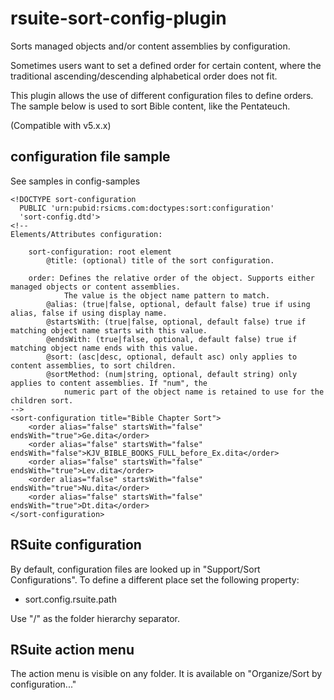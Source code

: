 # rsuite-sort-config-plugin

Sorts managed objects and/or content assemblies by configuration.

Sometimes users want to set a defined order for certain content, where the traditional ascending/descending alphabetical order does not fit.

This plugin allows the use of different configuration files to define orders. The sample below is used to sort Bible content, like the Pentateuch. 

(Compatible with v5.x.x)

## configuration file sample

See samples in config-samples

```
<!DOCTYPE sort-configuration
  PUBLIC 'urn:pubid:rsicms.com:doctypes:sort:configuration'
  'sort-config.dtd'>
<!-- 
Elements/Attributes configuration:
	
	sort-configuration: root element
		@title: (optional) title of the sort configuration.
	
	order: Defines the relative order of the object. Supports either managed objects or content assemblies.
			The value is the object name pattern to match.
		@alias: (true|false, optional, default false) true if using alias, false if using display name.
		@startsWith: (true|false, optional, default false) true if matching object name starts with this value.
		@endsWith: (true|false, optional, default false) true if matching object name ends with this value.
		@sort: (asc|desc, optional, default asc) only applies to content assemblies, to sort children.
		@sortMethod: (num|string, optional, default string) only applies to content assemblies. If "num", the
			numeric part of the object name is retained to use for the children sort.
-->
<sort-configuration title="Bible Chapter Sort">
	<order alias="false" startsWith="false" endsWith="true">Ge.dita</order>
	<order alias="false" startsWith="false" endsWith="false">KJV_BIBLE_BOOKS_FULL_before_Ex.dita</order>
	<order alias="false" startsWith="false" endsWith="true">Lev.dita</order>
	<order alias="false" startsWith="false" endsWith="true">Nu.dita</order>
	<order alias="false" startsWith="false" endsWith="true">Dt.dita</order>
</sort-configuration>

```

## RSuite configuration

By default, configuration files are looked up in "Support/Sort Configurations". To define a different place set the following property: 
* sort.config.rsuite.path

Use "/" as the folder hierarchy separator.

## RSuite action menu

The action menu is visible on any folder. It is available on "Organize/Sort by configuration..."
